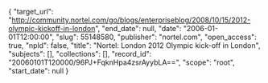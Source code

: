 {
  "target_url": "http://community.nortel.com/go/blogs/enterpriseblog/2008/10/15/2012-olympic-kickoff-in-london", 
  "end_date": null, 
  "date": "2006-01-01T12:00:00", 
  "slug": 55148580, 
  "publisher": "nortel.com", 
  "open_access": true, 
  "npld": false, 
  "title": "Nortel: London 2012 Olympic kick-off in London", 
  "subjects": [], 
  "collections": [], 
  "record_id": "20060101T120000/96PJ+FqknHpa4zsrAyybLA==", 
  "scope": "root", 
  "start_date": null
}

